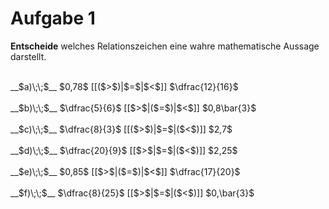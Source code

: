 <!--
version:  0.0.1

language: de

@style
input {
    text-align: center;
}

.flex-container {
    display: flex;
    flex-wrap: wrap;
    align-items: stretch;
    gap: 20px;
}

.flex-child {
    flex: 1;
    min-width: 350px;
    margin-right: 20px;
}

@media (max-width: 400px) {
    .flex-child {
        flex: 100%;
        margin-right: 0;
    }
}
@end

formula: \carry   \textcolor{red}{\scriptsize #1}
formula: \digit   \rlap{\carry{#1}}\phantom{#2}#2
formula: \permil  \text{‰}

import: https://raw.githubusercontent.com/liaTemplates/algebrite/master/README.md
import: https://raw.githubusercontent.com/LiaTemplates/Tikz-Jax/main/README.md

script: https://cdn.jsdelivr.net/gh/LiaTemplates/Tikz-Jax@main/dist/index.js

@round
<script>
  let value = `@input`;
  if (value.startsWith("@")) {
    ""
  } else {
    value = JSON.parse(value);
    value = value[0]
    value = value.replace(/,/g, ".");
    value = parseFloat(value);
    value = Math.round(value * Math.pow(10,@1)) / Math.pow(10,@1);
    value == @0
  }
</script>
@end

tags: Bruchrechnung, Dezimalzahlen, Periodizitäten, Zahlenverständnis, leicht

-->




# Aufgabe 1

**Entscheide** welches Relationszeichen eine wahre mathematische Aussage darstellt.

<br>
__$a)\;\;$__ $0,78$ [[($>$)|$=$|$<$]] $\dfrac{12}{16}$ 
<br>
<br>
__$b)\;\;$__ $\dfrac{5}{6}$ [[$>$|($=$)|$<$]] $0,8\bar{3}$ 
<br>
<br>
__$c)\;\;$__ $\dfrac{8}{3}$ [[($>$)|$=$|($<$)]] $2,7$ 
<br>
<br>
__$d)\;\;$__ $\dfrac{20}{9}$ [[$>$|$=$|($<$)]] $2,25$ 
<br>
<br>
__$e)\;\;$__ $0,85$ [[$>$|($=$)|$<$]] $\dfrac{17}{20}$ 
<br>
<br>
__$f)\;\;$__ $\dfrac{8}{25}$ [[$>$|$=$|($<$)]] $0,\bar{3}$ 

<br>
<br>
<br>
<br>

